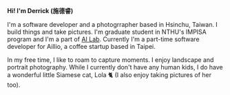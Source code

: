 **Hi! I'm Derrick (施德睿)**

I'm a software developer and a photogrrapher based in Hsinchu, Taiwan. I build things and take pictures. I'm graduate student in NTHU's IMPISA program and I'm a part of [AI Lab](http://ai.cs.nthu.edu.tw/).  Currently I'm a part-time software developer for Aillio, a coffee startup based in Taipei.

In my free time, I like to roam to capture moments. I enjoy landscape and portrait photography. While I currently don't have any human kids, I do have a wonderful little Siamese cat, Lola 🐈 (I also enjoy taking pictures of her too).
